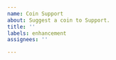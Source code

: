 ```yaml
---
name: Coin Support
about: Suggest a coin to Support.
title: ''
labels: enhancement
assignees: ''

---
```



